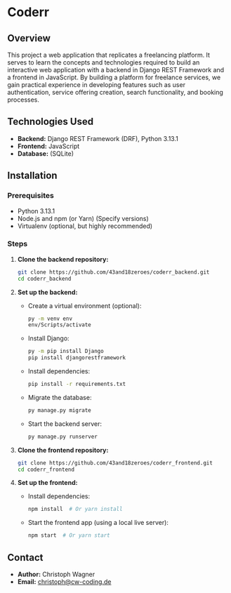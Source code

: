 # Coderr

## Overview

This project a web application that replicates a freelancing platform. It serves to learn the concepts and technologies required to build an interactive web application with a backend in Django REST Framework and a frontend in JavaScript. By building a platform for freelance services, we gain practical experience in developing features such as user authentication, service offering creation, search functionality, and booking processes.

## Technologies Used

*   **Backend:** Django REST Framework (DRF), Python 3.13.1
*   **Frontend:** JavaScript
*   **Database:** (SQLite)

## Installation

### Prerequisites

*   Python 3.13.1
*   Node.js and npm (or Yarn) (Specify versions)
*   Virtualenv (optional, but highly recommended)

### Steps

1.  **Clone the backend repository:**
    ```bash
    git clone https://github.com/43and18zeroes/coderr_backend.git
    cd coderr_backend
    ```

2.  **Set up the backend:**
    *   Create a virtual environment (optional):
        ```bash
        py -m venv env
        env/Scripts/activate
        ```
    *   Install Django:
        ```bash
        py -m pip install Django
        pip install djangorestframework
        ```
    *   Install dependencies:
        ```bash
        pip install -r requirements.txt
        ```
    *   Migrate the database:
        ```bash
        py manage.py migrate
        ```
    *   Start the backend server:
        ```bash
        py manage.py runserver
        ```

3.  **Clone the frontend repository:**
    ```bash
    git clone https://github.com/43and18zeroes/coderr_frontend.git
    cd coderr_frontend
    ```

4.  **Set up the frontend:**
    *   Install dependencies:
        ```bash
        npm install  # Or yarn install
        ```
    *   Start the frontend app (using a local live server):
        ```bash
        npm start  # Or yarn start
        ```

## Contact

*   **Author:** Christoph Wagner
*   **Email:** christoph@cw-coding.de